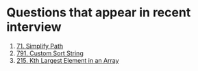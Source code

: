 # Questions that appear in recent interview
1. [71. Simplify Path](https://leetcode.com/problems/simplify-path)
2. [791. Custom Sort String](https://leetcode.com/problems/custom-sort-string/)
3. [215. Kth Largest Element in an Array](https://leetcode.com/problems/kth-largest-element-in-an-array) 
